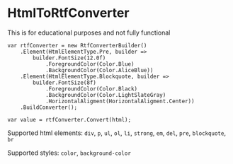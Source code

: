 # HtmlToRtfConverter

This is for educational purposes and not fully functional

    var rtfConverter = new RtfConverterBuilder()
        .Element(HtmlElementType.Pre, builder =>
            builder.FontSize(12.0f)
                .ForegroundColor(Color.Blue)
                .BackgroundColor(Color.AliceBlue))
        .Element(HtmlElementType.Blockquote, builder =>
            builder.FontSize(8f)
                .ForegroundColor(Color.Black)
                .BackgroundColor(Color.LightSlateGray)
                .HorizontalAligment(HorizontalAligment.Center))
        .BuildConverter();
            
    var value = rtfConverter.Convert(html);
    
Supported html elements: `div`, `p`, `ul`, `ol`, `li`, `strong`, `em`, `del`, `pre`, `blockquote`, `br`

Supported styles: `color`, `background-color`
